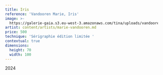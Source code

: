 ```yaml
---
title: Iris
reference: 'Vandooren Marie, Iris'
image: >-
  https://galerie-gaia.s3.eu-west-3.amazonaws.com/tina/uploads/vandooren-marie/galerie-gaia-vandooren-marie-iris-100x70.jpg
artist: content/artists/marie-vandooren.md
price: 500
technique: 'Sérigraphie édition limitée '
contextual: true
dimensions:
  height: 70
  width: 100
---
```


2024
